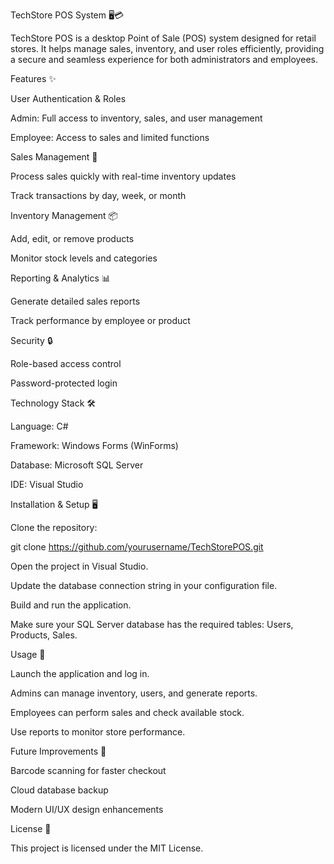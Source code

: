 TechStore POS System 🖥️💳

TechStore POS is a desktop Point of Sale (POS) system designed for retail stores. It helps manage sales, inventory, and user roles efficiently, providing a secure and seamless experience for both administrators and employees.

Features ✨

User Authentication & Roles

Admin: Full access to inventory, sales, and user management

Employee: Access to sales and limited functions

Sales Management 🛒

Process sales quickly with real-time inventory updates

Track transactions by day, week, or month

Inventory Management 📦

Add, edit, or remove products

Monitor stock levels and categories

Reporting & Analytics 📊

Generate detailed sales reports

Track performance by employee or product

Security 🔒

Role-based access control

Password-protected login

Technology Stack 🛠️

Language: C#

Framework: Windows Forms (WinForms)

Database: Microsoft SQL Server

IDE: Visual Studio

Installation & Setup 🖥️

Clone the repository:

git clone https://github.com/yourusername/TechStorePOS.git


Open the project in Visual Studio.

Update the database connection string in your configuration file.

Build and run the application.

Make sure your SQL Server database has the required tables: Users, Products, Sales.

Usage 📝

Launch the application and log in.

Admins can manage inventory, users, and generate reports.

Employees can perform sales and check available stock.

Use reports to monitor store performance.

Future Improvements 🚀

Barcode scanning for faster checkout

Cloud database backup

Modern UI/UX design enhancements

License 📄

This project is licensed under the MIT License.
